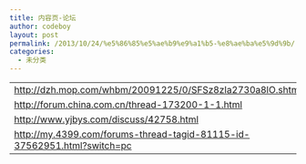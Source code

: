 ```yaml
---
title: 内容页-论坛
author: codeboy
layout: post
permalink: /2013/10/24/%e5%86%85%e5%ae%b9%e9%a1%b5-%e8%ae%ba%e5%9d%9b/
categories:
  - 未分类
---
```

<table width="549">
  <colgroup> <col width="549" /> </colgroup> <tr>
    <td width="549" height="19">
      <a href="http://dzh.mop.com/whbm/20091225/0/SFSz8zIa2730a8lO.shtml">http://dzh.mop.com/whbm/20091225/0/SFSz8zIa2730a8lO.shtml</a>
    </td>
  </tr>
  
  <tr>
    <td width="549" height="19">
      <a title="http://forum.china.com.cn/thread-173200-1-1.html" href="http://forum.china.com.cn/thread-173200-1-1.html" target="_blank">http://forum.china.com.cn/thread-173200-1-1.html</a>
    </td>
  </tr>
  
  <tr>
    <td width="549" height="19">
      <a title="http://www.yjbys.com/discuss/42758.html" href="http://www.yjbys.com/discuss/42758.html" target="_blank">http://www.yjbys.com/discuss/42758.html</a>
    </td>
  </tr>
  
  <tr>
    <td width="549" height="19">
      <a href="http://my.4399.com/forums-thread-tagid-81115-id-37562951.html?switch=pc">http://my.4399.com/forums-thread-tagid-81115-id-37562951.html?switch=pc</a>
    </td>
  </tr>
</table>